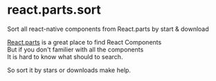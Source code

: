 # react.parts.sort
Sort all react-native components from React.parts by start &amp; download 

[React.parts](https://react.parts) is a great place to find React Components  
But if you don't familier with all the components  
It is hard to know what should to search.

So sort it by stars or downloads make help.
